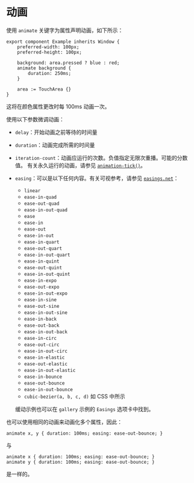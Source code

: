 <!-- Copyright © SixtyFPS GmbH <info@slint.dev> ; SPDX-License-Identifier: MIT -->
# 动画

使用 `animate` 关键字为属性声明动画，如下所示：

```slint
export component Example inherits Window {
    preferred-width: 100px;
    preferred-height: 100px;

    background: area.pressed ? blue : red;
    animate background {
        duration: 250ms;
    }

    area := TouchArea {}
}
```

这将在颜色属性更改时每 100ms 动画一次。

使用以下参数微调动画：

-   `delay`：开始动画之前等待的时间量
-   `duration`：动画完成所需的时间量
-   `iteration-count`：动画应运行的次数。负值指定无限次重播。可能的分数值。
    有关永久运行的动画，请参见 [`animation-tick()`](../builtins/functions.md#animation-tick-duration)。
-   `easing`：可以是以下任何内容。有关可视参考，请参见 [`easings.net`](https://easings.net/)：

    -   `linear`
    -   `ease-in-quad`
    -   `ease-out-quad`
    -   `ease-in-out-quad`
    -   `ease`
    -   `ease-in`
    -   `ease-out`
    -   `ease-in-out`
    -   `ease-in-quart`
    -   `ease-out-quart`
    -   `ease-in-out-quart`
    -   `ease-in-quint`
    -   `ease-out-quint`
    -   `ease-in-out-quint`
    -   `ease-in-expo`
    -   `ease-out-expo`
    -   `ease-in-out-expo`
    -   `ease-in-sine`
    -   `ease-out-sine`
    -   `ease-in-out-sine`
    -   `ease-in-back`
    -   `ease-out-back`
    -   `ease-in-out-back`
    -   `ease-in-circ`
    -   `ease-out-circ`
    -   `ease-in-out-circ`
    -   `ease-in-elastic`
    -   `ease-out-elastic`
    -   `ease-in-out-elastic`
    -   `ease-in-bounce`
    -   `ease-out-bounce`
    -   `ease-in-out-bounce`
    -   `cubic-bezier(a, b, c, d)` 如 CSS 中所示

    缓动示例也可以在 `gallery` 示例的 `Easings` 选项卡中找到。


也可以使用相同的动画来动画化多个属性，因此：

```slint,ignore
animate x, y { duration: 100ms; easing: ease-out-bounce; }
```

与

```slint,ignore
animate x { duration: 100ms; easing: ease-out-bounce; }
animate y { duration: 100ms; easing: ease-out-bounce; }
```

是一样的。

